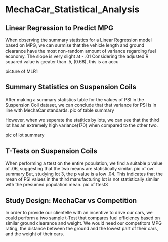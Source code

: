# MechaCar_Statistical_Analysis

## Linear Regression to Predict MPG
When observing the summary statistics for a Linear Regression model based on MPG, we can surmise that the vehicle length and ground clearance have the most non-random amount of variance regarding fuel economy. 
The slope is very slight at - .01
Considering the adjusted R squared value is greater than .5, (0.68), this is an accu

picture of MLR1

## Summary Statistics on Suspension Coils
After making a summary statistics table for the values of PSI in the Suspension Coil dataset, we can conclude that that variance for PSI is in line with MechaCar standards.
pic of table summary

However, when we seperate the statitics by lots, we can see that the third lot has an extremely high variance(170) when compared to the other two. 

pic of lot summary

## T-Tests on Suspension Coils
When performing a ttest on the entire population, we find a suitable p value of .06, suggesting that the two means are statistically similar. 
pic of ovr summary
But, studying lot 3, the p value is a low .04. This indicates that the mean of PSI values in the third manufacturing lot is not statistically similar with the presumed population mean. 
pic of ttest3


## Study Design: MechaCar vs Competition
In order to provide our clientelle with an incentive to drive our cars, we could perform a two sample t-Test that compares fuel efficiency based on similar ground clearance and weight. We would need our competitors MPG rating, the distance between the ground and the lowest part of their cars, and the weight of their cars.  
